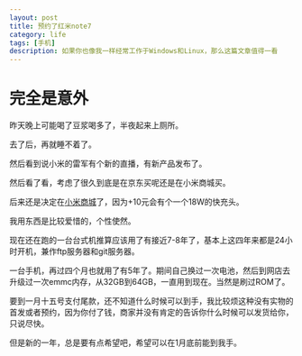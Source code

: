 ```yaml
---
layout: post
title: 预约了红米note7
category: life
tags: [手机]
description: 如果你也像我一样经常工作于Windows和Linux，那么这篇文章值得一看
---
```




# 完全是意外

昨天晚上可能喝了豆浆喝多了，半夜起来上厕所。

去了后，再就睡不着了。

然后看到说小米的雷军有个新的直播，有新产品发布了。

然后看了看，考虑了很久到底是在京东买呢还是在小米商城买。

后来还是决定在[小米商城](https://www.mi.com/redminote7/)了，因为+10元会有个一个18W的快充头。

我用东西是比较爱惜的，个性使然。

现在还在跑的一台台式机推算应该用了有接近7-8年了，基本上这四年来都是24小时开机，兼作ftp服务器和git服务器。

一台手机，再过四个月也就用了有5年了。期间自己换过一次电池，然后到网店去升级过一次emmc内存，从32GB到64GB，一直用到现在。当然是刷过ROM了。

要到一月十五号支付尾款，还不知道什么时候可以到手，我比较烦这种没有实物的首发或者预约，因为你付了钱，商家并没有肯定的告诉你什么时候可以发货给你，只说尽快。

但是新的一年，总是要有点希望吧，希望可以在1月底前能到我手。

